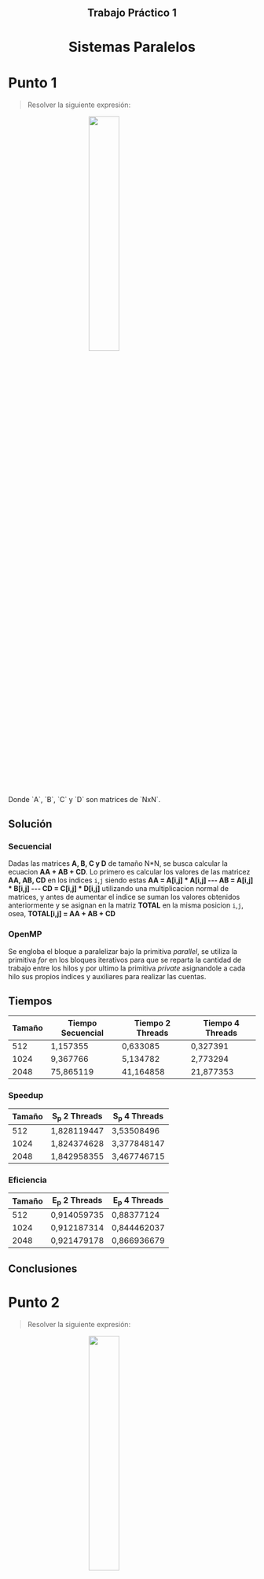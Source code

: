 <style>
.annotation {
    width: 100%;
    text-align: right;
    font-style: italic;
    font-size: 12px;
}
.title {
    text-align: center !important;
}

.title > h1 {
    border: none;
}

.equation {
    display: block;
    margin-left: auto;
    margin-right: auto;
    margin-top: 15px;
    margin-bottom: 15px;
    width: 35%;
}
</style>

<div class="title">
  <h2>Trabajo Práctico 1</h2>
  <h1>Sistemas Paralelos</h1>
</div>

# Punto 1

> Resolver la siguiente expresión:
<img class='equation' src='img/punto1.png'>
Donde `A`, `B`, `C` y `D` son matrices de `NxN`.

## Solución

### Secuencial

 Dadas las matrices **A, B, C y D** de tamaño N*N, se busca calcular la ecuacion **AA + AB + CD**. Lo primero es calcular los valores de las matricez **AA, AB, CD** en los indices `i`,`j` siendo estas __AA = A[i,j] * A[i,j] --- AB = A[i,j] * B[i,j] --- CD = C[i,j] * D[i,j]__ utilizando una multiplicacion normal de matrices, y antes de aumentar el indice se suman los valores obtenidos anteriormente y se asignan en la matriz **TOTAL** en la misma posicion `i`,`j`, osea, __TOTAL[i,j] = AA + AB + CD__

### OpenMP

Se engloba el bloque a paralelizar bajo la primitiva _parallel_, se utiliza la primitiva _for_ en los bloques iterativos para que se reparta la cantidad de trabajo entre los hilos y por ultimo la primitiva _private_ asignandole a cada hilo sus propios indices y auxiliares para realizar las cuentas.

## Tiempos

| Tamaño | Tiempo Secuencial | Tiempo 2 Threads | Tiempo 4 Threads |
|--------|-------------------|------------------|------------------|
|   512  |     1,157355      |     0,633085     |     0,327391     |
|  1024  |     9,367766      |     5,134782     |     2,773294     |
|  2048  |     75,865119     |     41,164858    |     21,877353    |

### Speedup

| Tamaño | S<sub>p</sub> 2 Threads | S<sub>p</sub> 4 Threads |
|--------|-------------------------|-------------------------|
|   512  |       1,828119447       |       3,53508496        |
|  1024  |       1,824374628       |       3,377848147       |
|  2048  |       1,842958355       |       3,467746715       |

### Eficiencia

| Tamaño | E<sub>p</sub> 2 Threads | E<sub>p</sub> 4 Threads |
|--------|-------------------------|-------------------------|
|   512  |       0,914059735       |       0,88377124        |
|  1024  |       0,912187314       |       0,844462037       |
|  2048  |       0,921479178       |       0,866936679       |

## Conclusiones

# Punto 2

> Resolver la siguiente expresión:
<img class='equation' src='img/punto2.png'>
Donde M<sub>i</sub> son matrices cuadradas de `NxN`. minM<sub>i</sub> y maxM<sub>i</sub> son el mínimo y el máximo valor de los elementos de la matriz M<sub>i</sub>, respectivamente.
avgM<sub>i</sub> es el valor promedio de los elementos de la matriz M<sub>i</sub>.

## Solución

### Secuencial 

Tenemos una arreglo de tamaño de **M** matrices de **N*N** cada una. 

Recorremos este arreglo y en cada matriz buscamos el minimo, el maximo y vamos sumando los valores de cada posicion de la misma para luego dividir ese total por el tamaño de la matriz y obtener un promedio. Terminado esto realizamos la ecuacion "__(maximo - minimo)/promedio__" la cual una vez calculada, utilizamos su valor para multiplicar la matriz actual. Y por ultimo terminado la multiplicacion avanzamos a la siguiente matriz. 

Finalizado el recorrido del vector, lo volvemos a recorrer para obtener la sumatoria de las matrices

### Pthreads

Se divide el vector para que cada thread calcule la misma cantidad de matricez. Una vez calculado se divide la sumatoria,cada hilo posee un auxiliar local para calcular su sumatoria que luego se suma en una matriz compartida utilizando exclusion mutua


## Tiempos

| Tamaño | Tiempo Secuencial | Tiempo 2 Threads | Tiempo 4 Threads |
|--------|-------------------|------------------|------------------|
|   512  |     0,374618      |     0,197695     |     0,123818     |
|  1024  |     1,457437      |     0,812408     |     0,550743     |
|  2048  |     5,823712      |     3,204458     |     2,168532     |

### Speedup

| Tamaño | S<sub>p</sub> 2 Threads | S<sub>p</sub> 4 Threads |
|--------|-------------------------|-------------------------|
|   512  |       1,894929057       |       3,025553635       |
|  1024  |       1,793971798       |       2,64631053        |
|  2048  |       1,817378165       |       2,685555021       |

### Eficiencia

| Tamaño | E<sub>p</sub> 2 Threads | E<sub>p</sub> 4 Threads |
|--------|-------------------------|-------------------------|
|   512  |       0,947464528       |       0,756388409       |
|  1024  |       0,896985874       |       0,661577633       |
|  2048  |       0,908689083       |       0,671388755       |

## Conclusiones